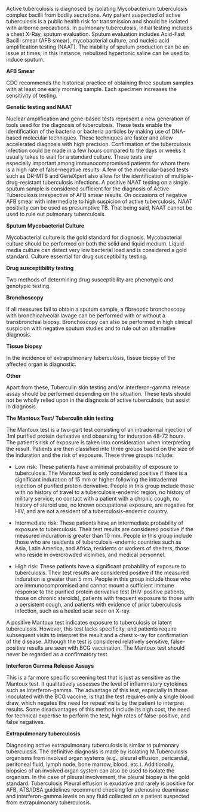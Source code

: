 Active tuberculosis is diagnosed by isolating Mycobacterium tuberculosis complex bacilli from bodily secretions. Any patient suspected of active tuberculosis is a public health risk for transmission and should be isolated with airborne precautions. In pulmonary tuberculosis, initial testing includes a chest X-Ray, sputum evaluation. Sputum evaluation includes Acid-Fast Bacilli smear (AFB smear), mycobacterial culture, and nucleic acid amplification testing (NAAT). The inability of sputum production can be an issue at times; in this instance, nebulized hypertonic saline can be used to induce sputum.

**AFB Smear**

CDC recommends the historical practice of obtaining three sputum samples with at least one early morning sample. Each specimen increases the sensitivity of testing.

**Genetic testing and NAAT**

Nuclear amplification and gene-based tests represent a new generation of tools used for the diagnosis of tuberculosis. These tests enable the identification of the bacteria or bacteria particles by making use of DNA-based molecular techniques. These techniques are faster and allow accelerated diagnosis with high precision. Confirmation of the tuberculosis infection could be made in a few hours compared to the days or weeks it usually takes to wait for a standard culture. These tests are especially important among immunocompromised patients for whom there is a high rate of false-negative results. A few of the molecular-based tests such as DR-MTB and GeneXpert also allow for the identification of multiple-drug-resistant tuberculosis infections. A positive NAAT testing on a single sputum sample is considered sufficient for the diagnosis of Active Tuberculosis irrespective of AFB smear results. On occasions of negative AFB smear with intermediate to high suspicion of active tuberculosis, NAAT positivity can be used as presumptive TB. That being said, NAAT cannot be used to rule out pulmonary tuberculosis.

**Sputum Mycobacterial Culture**

Mycobacterial culture is the gold standard for diagnosis. Mycobacterial culture should be performed on both the solid and liquid medium. Liquid media culture can detect very low bacterial load and is considered a gold standard. Culture essential for drug susceptibility testing.

**Drug susceptibility testing**

Two methods of determining drug susceptibility are phenotypic and genotypic testing.

**Bronchoscopy**

If all measures fail to obtain a sputum sample, a fibreoptic bronchoscopy with bronchioalveolar lavage can be performed with or without a transbronchial biopsy. Bronchoscopy can also be performed in high clinical suspicion with negative sputum studies and to rule out an alternative diagnosis.

**Tissue biopsy**

In the incidence of extrapulmonary tuberculosis, tissue biopsy of the affected organ is diagnostic.

**Other**

Apart from these, Tuberculin skin testing and/or interferon-gamma release assay should be performed depending on the situation. These tests should not be wholly relied upon in the diagnosis of active tuberculosis, but assist in diagnosis.

**The Mantoux Test/ Tuberculin skin testing**

The Mantoux test is a two-part test consisting of an intradermal injection of .1ml purified protein derivative and observing for induration 48-72 hours. The patient’s risk of exposure is taken into consideration when interpreting the result. Patients are then classified into three groups based on the size of the induration and the risk of exposure. These three groups include:

- Low risk: These patients have a minimal probability of exposure to tuberculosis. The Mantoux test is only considered positive if there is a significant induration of 15 mm or higher following the intradermal injection of purified protein derivative. People in this group include those with no history of travel to a tuberculosis-endemic region, no history of military service, no contact with a patient with a chronic cough, no history of steroid use, no known occupational exposure, are negative for HIV, and are not a resident of a tuberculosis-endemic country.

- Intermediate risk: These patients have an intermediate probability of exposure to tuberculosis. Their test results are considered positive if the measured induration is greater than 10 mm. People in this group include those who are residents of tuberculosis-endemic countries such as Asia, Latin America, and Africa, residents or workers of shelters, those who reside in overcrowded vicinities, and medical personnel.

- High risk: These patients have a significant probability of exposure to tuberculosis. Their test results are considered positive if the measured induration is greater than 5 mm. People in this group include those who are immunocompromised and cannot mount a sufficient immune response to the purified protein derivative test (HIV-positive patients, those on chronic steroids), patients with frequent exposure to those with a persistent cough, and patients with evidence of prior tuberculosis infection, such as a healed scar seen on X-ray.

A positive Mantoux test indicates exposure to tuberculosis or latent tuberculosis. However, this test lacks specificity, and patients require subsequent visits to interpret the result and a chest x-ray for confirmation of the disease. Although the test is considered relatively sensitive, false-positive results are seen with BCG vaccination. The Mantoux test should never be regarded as a confirmatory test.

**Interferon Gamma Release Assays**

This is a far more specific screening test that is just as sensitive as the Mantoux test. It qualitatively assesses the level of inflammatory cytokines such as interferon-gamma. The advantage of this test, especially in those inoculated with the BCG vaccine, is that the test requires only a single blood draw, which negates the need for repeat visits by the patient to interpret results. Some disadvantages of this method include its high cost, the need for technical expertise to perform the test, high rates of false-positive, and false negatives.

**Extrapulmonary tuberculosis**

Diagnosing active extrapulmonary tuberculosis is similar to pulmonary tuberculosis. The definitive diagnosis is made by isolating M.Tuberculosis organisms from involved organ systems (e.g., pleural effusion, pericardial, peritoneal fluid, lymph node, bone marrow, blood, etc.). Additionally, biopsies of an involved organ system can also be used to isolate the organism. In the case of pleural involvement, the pleural biopsy is the gold standard. Tuberculosis Pleural effusion is exudative and rarely is positive for AFB. ATS/IDSA guidelines recommend checking for adenosine deaminase and interferon-gamma levels on any fluid collected on a patient suspected from extrapulmonary tuberculosis.